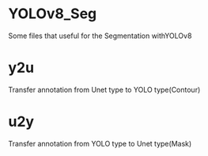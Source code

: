 # YOLOv8_Seg
Some files that useful for the Segmentation withYOLOv8

# y2u
Transfer annotation from Unet type to YOLO type(Contour)

# u2y
Transfer annotation from YOLO type to Unet type(Mask)

